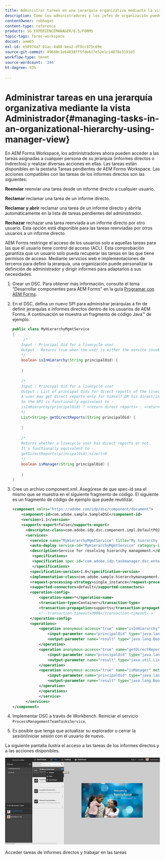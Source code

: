 ```yaml
---
title: Administrar tareas en una jerarquía organizativa mediante la vista Administrador
description: Cómo los administradores y los jefes de organización pueden acceder y trabajar en las tareas de sus informes directos e indirectos en la pestaña Tareas pendientes de AEM Forms Workspace.
contentOwner: robhagat
content-type: reference
products: SG_EXPERIENCEMANAGER/6.5/FORMS
topic-tags: forms-workspace
docset: aem65
exl-id: e50974a7-01ac-4a08-bea2-df9cc975c69e
source-git-commit: 49688c1e64038ff5fde617e52e1c14878e3191e5
workflow-type: tm+mt
source-wordcount: '344'
ht-degree: 93%

---
```


# Administrar tareas en una jerarquía organizativa mediante la vista Administrador{#managing-tasks-in-an-organizational-hierarchy-using-manager-view}

En AEM Forms Workspace, los administradores ahora pueden acceder a las tareas asignadas a cualquier persona de su jerarquía (informes directos o indirectos) y realizar diversas acciones en ellas. Las tareas están disponibles en la pestaña Tareas pendientes de AEM Forms Workspace. Las acciones compatibles con las tareas de los informes directos son las siguientes:

**Reenviar** reenviar una tarea desde un informe directo a cualquier usuario.

**Reclamar** reclamar una tarea de un informe directo.

**Reclamar y abrir** reclamar una tarea de un informe directo y abrirla automáticamente en la lista de tareas pendientes del administrador.

**Rechazar** rechazar una tarea reenviada a un informe directo por otro usuario. Esta opción está disponible para las tareas reenviadas por otros usuarios a un informe directo.

AEM Forms restringe el acceso de los usuarios solo a aquellas tareas para las que el usuario tiene control de acceso (ACL). Esta comprobación garantiza que un usuario solo pueda recuperar las tareas en las que tiene permisos de acceso. Mediante servicios web e implementaciones de terceros para definir la jerarquía, una organización puede personalizar la definición de administrador y dirigir informes para adaptarlos a sus necesidades.

1. Crear un DSC. Para obtener más información, consulte el tema “Desarrollar componentes para AEM Forms” en la guía [Programar con AEM Forms](https://www.adobe.com/go/learn_aemforms_programming_63).
1. En el DSC, defina un nuevo SPI para administrar jerarquías a fin de definir jerarquías e informes directos dentro de los usuarios de AEM Forms. A continuación se muestra un fragmento de código Java™ de ejemplo.

   ```java
   public class MyHierarchyMgmtService
   {
        /*
       Input : Principal Oid for a livecycle user
       Output : Returns true when the user is either the service invoker OR his direct/indirect report.
       */
       boolean isInHierarchy(String principalOid) {
   
       }
   
       /*
       Input : Principal Oid for a livecycle user
       Output : List of principal Oids for direct reports of the livecycle user
       A user may get direct reports only for himself OR his direct/indirect reports.
       So the API is functionally equivalent to -
       isInHierarchy(principalOid) ? <return direct reports> : <return empty list>
       */
       List<String> getDirectReports(String principalOid) {
   
       }
   
       /*
       Returns whether a livecycle user has direct reports or not.
       It's functionally equivalent to -
       getDirectReports(principalOid).size()>0
       */
       boolean isManager(String principalOid) {
   
       }
   }
   ```

1. Cree un archivo component.xml. Asegúrese de que spec-id sea el mismo que se muestra en el siguiente fragmento de código. El siguiente es un fragmento de código de ejemplo que puede reutilizar.

   ```xml
   <component xmlns="https://adobe.com/idp/dsc/component/document">
       <component-id>com.adobe.sample.SampleDSC</component-id>
       <version>1.1</version>
       <supports-export>false</supports-export>
         <descriptor-class>com.adobe.idp.dsc.component.impl.DefaultPOJODescriptorImpl</descriptor-class>
         <services>
           <service name="MyHierarchyMgmtService" title="My hierarchy management service" orchestrateable="false">
           <auto-deploy service-id="MyHierarchyMgmtService" category-id="Sample DSC" major-version="1" minor-version="0" />
           <description>Service for resolving hierarchy management.</description>
            <specifications>
            <specification spec-id="com.adobe.idp.taskmanager.dsc.enterprise.HierarchyManagementProvider"/>
            </specifications>
           <specification-version>1.0</specification-version>
           <implementation-class>com.adobe.sample.hierarchymanagement.MyHierarchyMgmtService</implementation-class>
           <request-processing-strategy>single_instance</request-processing-strategy>
           <supported-connectors>default</supported-connectors>
           <operation-config>
               <operation-name>*</operation-name>
               <transaction-type>Container</transaction-type>
               <transaction-propagation>supports</transaction-propagation>
               <!--transaction-timeout>3000</transaction-timeout-->
           </operation-config>
           <operations>
               <operation anonymous-access="true" name="isInHierarchy" method="isInHierarchy">
                   <input-parameter name="principalOid" type="java.lang.String" />
                   <output-parameter name="result" type="java.lang.Boolean"/>
               </operation>
               <operation anonymous-access="true" name="getDirectReports" method="getDirectReports">
                   <input-parameter name="principalOid" type="java.lang.String" />
                   <output-parameter name="result" type="java.util.List"/>
               </operation>
               <operation anonymous-access="true" name="isManager" method="isManager">
                   <input-parameter name="principalOid" type="java.lang.String" />
                   <output-parameter name="result" type="java.lang.Boolean"/>
               </operation>
               </operations>
               </service>
         </services>
   </component>
   ```

1. Implementar DSC a través de Workbench. Reiniciar el servicio `ProcessManagementTeamTasksService`.
1. Es posible que tenga que actualizar su explorador o cerrar la sesión/iniciar sesión con el usuario de nuevo.

La siguiente pantalla ilustra el acceso a las tareas de los informes directos y a las acciones disponibles.

![cu_manager_view](assets/cu_manager_view.png)

Acceder tareas de informes directos y trabajar en las tareas
